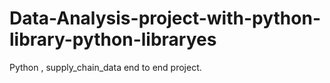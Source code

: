 # Data-Analysis-project-with-python-library-python-libraryes
Python , supply_chain_data end to end project. 

